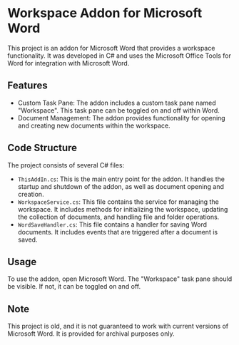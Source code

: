 # Workspace Addon for Microsoft Word

This project is an addon for Microsoft Word that provides a workspace functionality. It was developed in C# and uses the Microsoft Office Tools for Word for integration with Microsoft Word.

## Features

- Custom Task Pane: The addon includes a custom task pane named "Workspace". This task pane can be toggled on and off within Word.
- Document Management: The addon provides functionality for opening and creating new documents within the workspace.

## Code Structure

The project consists of several C# files:

- `ThisAddIn.cs`: This is the main entry point for the addon. It handles the startup and shutdown of the addon, as well as document opening and creation.
- `WorkspaceService.cs`: This file contains the service for managing the workspace. It includes methods for initializing the workspace, updating the collection of documents, and handling file and folder operations.
- `WordSaveHandler.cs`: This file contains a handler for saving Word documents. It includes events that are triggered after a document is saved.

## Usage

To use the addon, open Microsoft Word. The "Workspace" task pane should be visible. If not, it can be toggled on and off.

## Note

This project is old, and it is not guaranteed to work with current versions of Microsoft Word. It is provided for archival purposes only.